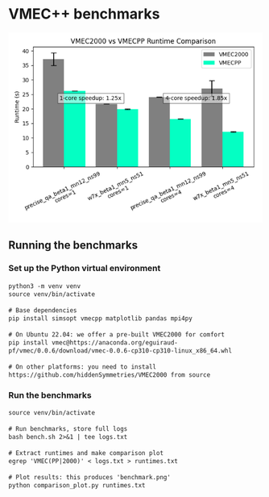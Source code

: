 # VMEC++ benchmarks

![Benchmark result on Intel Core Ultra 7 155H](benchmark.png)

## Running the benchmarks

### Set up the Python virtual environment

```shell
python3 -m venv venv
source venv/bin/activate

# Base dependencies
pip install simsopt vmecpp matplotlib pandas mpi4py

# On Ubuntu 22.04: we offer a pre-built VMEC2000 for comfort
pip install vmec@https://anaconda.org/eguiraud-pf/vmec/0.0.6/download/vmec-0.0.6-cp310-cp310-linux_x86_64.whl

# On other platforms: you need to install https://github.com/hiddenSymmetries/VMEC2000 from source
```

### Run the benchmarks

```shell
source venv/bin/activate

# Run benchmarks, store full logs
bash bench.sh 2>&1 | tee logs.txt

# Extract runtimes and make comparison plot
egrep 'VMEC(PP|2000)' < logs.txt > runtimes.txt

# Plot results: this produces 'benchmark.png'
python comparison_plot.py runtimes.txt
```

